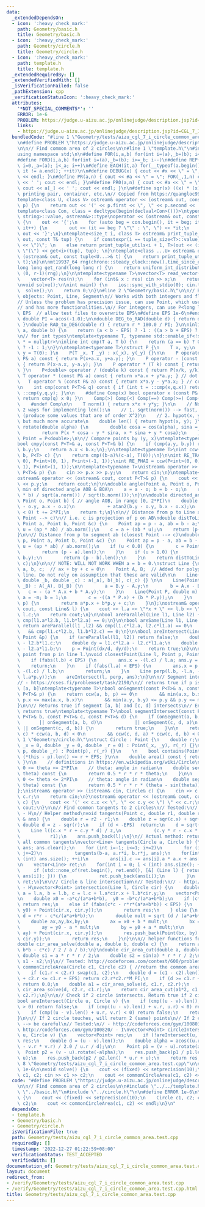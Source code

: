 ```yaml
---
data:
  _extendedDependsOn:
  - icon: ':heavy_check_mark:'
    path: Geometry/basic.h
    title: Geometry/basic.h
  - icon: ':heavy_check_mark:'
    path: Geometry/circle.h
    title: Geometry/circle.h
  - icon: ':heavy_check_mark:'
    path: template.h
    title: template.h
  _extendedRequiredBy: []
  _extendedVerifiedWith: []
  _isVerificationFailed: false
  _pathExtension: cpp
  _verificationStatusIcon: ':heavy_check_mark:'
  attributes:
    '*NOT_SPECIAL_COMMENTS*': ''
    ERROR: 1e-6
    PROBLEM: https://judge.u-aizu.ac.jp/onlinejudge/description.jsp?id=CGL_7_I
    links:
    - https://judge.u-aizu.ac.jp/onlinejudge/description.jsp?id=CGL_7_I
  bundledCode: "#line 1 \"Geometry/tests/aizu_cgl_7_i_circle_common_area.test.cpp\"\
    \n#define PROBLEM \"https://judge.u-aizu.ac.jp/onlinejudge/description.jsp?id=CGL_7_I\"\
    \n\n// Find common area of 2 circles\n\n#line 1 \"template.h\"\n#include <bits/stdc++.h>\n\
    using namespace std;\n\n#define FOR(i,a,b) for(int i=(a),_b=(b); i<=_b; i++)\n\
    #define FORD(i,a,b) for(int i=(a),_b=(b); i>=_b; i--)\n#define REP(i,a) for(int\
    \ i=0,_a=(a); i<_a; i++)\n#define EACH(it,a) for(__typeof(a.begin()) it = a.begin();\
    \ it != a.end(); ++it)\n\n#define DEBUG(x) { cout << #x << \" = \"; cout << (x)\
    \ << endl; }\n#define PR(a,n) { cout << #a << \" = \"; FOR(_,1,n) cout << a[_]\
    \ << ' '; cout << endl; }\n#define PR0(a,n) { cout << #a << \" = \"; REP(_,n)\
    \ cout << a[_] << ' '; cout << endl; }\n\n#define sqr(x) ((x) * (x))\n\n// For\
    \ printing pair, container, etc.\n// Copied from https://quangloc99.github.io/2021/07/30/my-CP-debugging-template.html\n\
    template<class U, class V> ostream& operator << (ostream& out, const pair<U, V>&\
    \ p) {\n    return out << '(' << p.first << \", \" << p.second << ')';\n}\n\n\
    template<class Con, class = decltype(begin(declval<Con>()))>\ntypename enable_if<!is_same<Con,\
    \ string>::value, ostream&>::type\noperator << (ostream& out, const Con& con)\
    \ {\n    out << '{';\n    for (auto beg = con.begin(), it = beg; it != con.end();\
    \ it++) {\n        out << (it == beg ? \"\" : \", \") << *it;\n    }\n    return\
    \ out << '}';\n}\ntemplate<size_t i, class T> ostream& print_tuple_utils(ostream&\
    \ out, const T& tup) {\n    if constexpr(i == tuple_size<T>::value) return out\
    \ << \")\"; \n    else return print_tuple_utils<i + 1, T>(out << (i ? \", \" :\
    \ \"(\") << get<i>(tup), tup); \n}\ntemplate<class ...U> ostream& operator <<\
    \ (ostream& out, const tuple<U...>& t) {\n    return print_tuple_utils<0, tuple<U...>>(out,\
    \ t);\n}\n\nmt19937_64 rng(chrono::steady_clock::now().time_since_epoch().count());\n\
    long long get_rand(long long r) {\n    return uniform_int_distribution<long long>\
    \ (0, r-1)(rng);\n}\n\ntemplate<typename T>\nvector<T> read_vector(int n) {\n\
    \    vector<T> res(n);\n    for (int& x : res) cin >> x;\n    return res;\n}\n\
    \nvoid solve();\n\nint main() {\n    ios::sync_with_stdio(0); cin.tie(0);\n  \
    \  solve();\n    return 0;\n}\n#line 2 \"Geometry/basic.h\"\n\n// Basic geometry\
    \ objects: Point, Line, Segment\n// Works with both integers and floating points\n\
    // Unless the problem has precision issue, can use Point, which uses double\n\
    // and has more functionalities.\n// For integers, can use P<long long>\n\n#ifndef\
    \ EPS  // allow test files to overwrite EPS\n#define EPS 1e-6\n#endif\n\nconst\
    \ double PI = acos(-1.0);\n\ndouble DEG_to_RAD(double d) { return d * PI / 180.0;\
    \ }\ndouble RAD_to_DEG(double r) { return r * 180.0 / PI; }\n\ninline int cmp(double\
    \ a, double b) {\n    return (a < b - EPS) ? -1 : ((a > b + EPS) ? 1 : 0);\n}\n\
    \n// for int types\ntemplate<typename T, typename std::enable_if<!std::is_floating_point<T>::value>::type\
    \ * = nullptr>\ninline int cmp(T a, T b) {\n    return (a == b) ? 0 : (a < b)\
    \ ? -1 : 1;\n}\n\ntemplate<typename T>\nstruct P {\n    T x, y;\n    P() { x =\
    \ y = T(0); }\n    P(T _x, T _y) : x(_x), y(_y) {}\n\n    P operator + (const\
    \ P& a) const { return P(x+a.x, y+a.y); }\n    P operator - (const P& a) const\
    \ { return P(x-a.x, y-a.y); }\n    P operator * (T k) const { return P(x*k, y*k);\
    \ }\n    P<double> operator / (double k) const { return P(x/k, y/k); }\n\n   \
    \ T operator * (const P& a) const { return x*a.x + y*a.y; } // dot product\n \
    \   T operator % (const P& a) const { return x*a.y - y*a.x; } // cross product\n\
    \n    int cmp(const P<T>& q) const { if (int t = ::cmp(x,q.x)) return t; return\
    \ ::cmp(y,q.y); }\n\n    #define Comp(x) bool operator x (const P& q) const {\
    \ return cmp(q) x 0; }\n    Comp(>) Comp(<) Comp(==) Comp(>=) Comp(<=) Comp(!=)\n\
    \    #undef Comp\n\n    T norm() { return x*x + y*y; }\n\n    // Note: There are\
    \ 2 ways for implementing len():\n    // 1. sqrt(norm()) --> fast, but inaccurate\
    \ (produce some values that are of order X^2)\n    // 2. hypot(x, y) --> slow,\
    \ but much more accurate\n    double len() { return hypot(x, y); }\n\n    P<double>\
    \ rotate(double alpha) {\n        double cosa = cos(alpha), sina = sin(alpha);\n\
    \        return P(x * cosa - y * sina, x * sina + y * cosa);\n    }\n};\nusing\
    \ Point = P<double>;\n\n// Compare points by (y, x)\ntemplate<typename T = double>\n\
    bool cmpy(const P<T>& a, const P<T>& b) {\n    if (cmp(a.y, b.y)) return a.y <\
    \ b.y;\n    return a.x < b.x;\n};\n\ntemplate<typename T>\nint ccw(P<T> a, P<T>\
    \ b, P<T> c) {\n    return cmp((b-a)%(c-a), T(0));\n}\n\nint RE_TRAI = ccw(P<int>(0,\
    \ 0), P<int>(0, 1), P<int>(-1, 1));\nint RE_PHAI = ccw(P<int>(0, 0), P<int>(0,\
    \ 1), P<int>(1, 1));\n\ntemplate<typename T>\nistream& operator >> (istream& cin,\
    \ P<T>& p) {\n    cin >> p.x >> p.y;\n    return cin;\n}\ntemplate<typename T>\n\
    ostream& operator << (ostream& cout, const P<T>& p) {\n    cout << p.x << ' '\
    \ << p.y;\n    return cout;\n}\n\ndouble angle(Point a, Point o, Point b) { //\
    \ min of directed angle AOB & BOA\n    a = a - o; b = b - o;\n    return acos((a\
    \ * b) / sqrt(a.norm()) / sqrt(b.norm()));\n}\n\ndouble directed_angle(Point a,\
    \ Point o, Point b) { // angle AOB, in range [0, 2*PI)\n    double t = -atan2(a.y\
    \ - o.y, a.x - o.x)\n            + atan2(b.y - o.y, b.x - o.x);\n    while (t\
    \ < 0) t += 2*PI;\n    return t;\n}\n\n// Distance from p to Line ab (closest\
    \ Point --> c)\n// i.e. c is projection of p on AB\ndouble distToLine(Point p,\
    \ Point a, Point b, Point &c) {\n    Point ap = p - a, ab = b - a;\n    double\
    \ u = (ap * ab) / ab.norm();\n    c = a + (ab * u);\n    return (p-c).len();\n\
    }\n\n// Distance from p to segment ab (closest Point --> c)\ndouble distToLineSegment(Point\
    \ p, Point a, Point b, Point &c) {\n    Point ap = p - a, ab = b - a;\n    double\
    \ u = (ap * ab) / ab.norm();\n    if (u < 0.0) {\n        c = Point(a.x, a.y);\n\
    \        return (p - a).len();\n    }\n    if (u > 1.0) {\n        c = Point(b.x,\
    \ b.y);\n        return (p - b).len();\n    }\n    return distToLine(p, a, b,\
    \ c);\n}\n\n// NOTE: WILL NOT WORK WHEN a = b = 0.\nstruct Line {\n    double\
    \ a, b, c;  // ax + by + c = 0\n    Point A, B;  // Added for polygon intersect\
    \ line. Do not rely on assumption that these are valid\n\n    Line(double _a,\
    \ double _b, double _c) : a(_a), b(_b), c(_c) {} \n\n    Line(Point _A, Point\
    \ _B) : A(_A), B(_B) {\n        a = B.y - A.y;\n        b = A.x - B.x;\n     \
    \   c = - (a * A.x + b * A.y);\n    }\n    Line(Point P, double m) {\n       \
    \ a = -m; b = 1;\n        c = -((a * P.x) + (b * P.y));\n    }\n    double f(Point\
    \ p) {\n        return a*p.x + b*p.y + c;\n    }\n};\nostream& operator >> (ostream&\
    \ cout, const Line& l) {\n    cout << l.a << \"*x + \" << l.b << \"*y + \" <<\
    \ l.c;\n    return cout;\n}\n\nbool areParallel(Line l1, Line l2) {\n    return\
    \ cmp(l1.a*l2.b, l1.b*l2.a) == 0;\n}\n\nbool areSame(Line l1, Line l2) {\n   \
    \ return areParallel(l1 ,l2) && cmp(l1.c*l2.a, l2.c*l1.a) == 0\n             \
    \   && cmp(l1.c*l2.b, l1.b*l2.c) == 0;\n}\n\nbool areIntersect(Line l1, Line l2,\
    \ Point &p) {\n    if (areParallel(l1, l2)) return false;\n    double dx = l1.b*l2.c\
    \ - l2.b*l1.c;\n    double dy = l1.c*l2.a - l2.c*l1.a;\n    double d  = l1.a*l2.b\
    \ - l2.a*l1.b;\n    p = Point(dx/d, dy/d);\n    return true;\n}\n\n// closest\
    \ point from p in line l.\nvoid closestPoint(Line l, Point p, Point &ans) {\n\
    \    if (fabs(l.b) < EPS) {\n        ans.x = -(l.c) / l.a; ans.y = p.y;\n    \
    \    return;\n    }\n    if (fabs(l.a) < EPS) {\n        ans.x = p.x; ans.y =\
    \ -(l.c) / l.b;\n        return;\n    }\n    Line perp(l.b, -l.a, - (l.b*p.x -\
    \ l.a*p.y));\n    areIntersect(l, perp, ans);\n}\n\n// Segment intersect\n// Tested:\n\
    // - https://cses.fi/problemset/task/2190/\n// returns true if p is on segment\
    \ [a, b]\ntemplate<typename T>\nbool onSegment(const P<T>& a, const P<T>& b, const\
    \ P<T>& p) {\n    return ccw(a, b, p) == 0\n        && min(a.x, b.x) <= p.x &&\
    \ p.x <= max(a.x, b.x)\n        && min(a.y, b.y) <= p.y && p.y <= max(a.y, b.y);\n\
    }\n\n// Returns true if segment [a, b] and [c, d] intersects\n// End point also\
    \ returns true\ntemplate<typename T>\nbool segmentIntersect(const P<T>& a, const\
    \ P<T>& b, const P<T>& c, const P<T>& d) {\n    if (onSegment(a, b, c)\n     \
    \       || onSegment(a, b, d)\n            || onSegment(c, d, a)\n           \
    \ || onSegment(c, d, b)) {\n        return true;\n    }\n\n    return ccw(a, b,\
    \ c) * ccw(a, b, d) < 0\n        && ccw(c, d, a) * ccw(c, d, b) < 0;\n}\n#line\
    \ 1 \"Geometry/circle.h\"\nstruct Circle : Point {\n    double r;\n    Circle(double\
    \ _x = 0, double _y = 0, double _r = 0) : Point(_x, _y), r(_r) {}\n    Circle(Point\
    \ p, double _r) : Point(p), r(_r) {}\n    \n    bool contains(Point p) { return\
    \ (*this - p).len() <= r + EPS; }\n\n    double area() const { return r*r*M_PI;\
    \ }\n\n    // definitions in https://en.wikipedia.org/wiki/Circle\n    // assumption:\
    \ 0 <= theta <= 2*PI\n    // theta: angle in radian\n    double sector_area(double\
    \ theta) const {\n        return 0.5 * r * r * theta;\n    }\n\n    // assumption:\
    \ 0 <= theta <= 2*PI\n    // theta: angle in radian\n    double segment_area(double\
    \ theta) const {\n        return 0.5 * r * r * (theta - sin(theta));\n    }\n\
    };\nistream& operator >> (istream& cin, Circle& c) {\n    cin >> c.x >> c.y >>\
    \ c.r;\n    return cin;\n}\nostream& operator << (ostream& cout, const Circle&\
    \ c) {\n    cout << '(' << c.x << \", \" << c.y << \") \" << c.r;\n    return\
    \ cout;\n}\n\n// Find common tangents to 2 circles\n// Tested:\n// - http://codeforces.com/gym/100803/\
    \ - H\n// Helper method\nvoid tangents(Point c, double r1, double r2, vector<Line>\
    \ & ans) {\n    double r = r2 - r1;\n    double z = sqr(c.x) + sqr(c.y);\n   \
    \ double d = z - sqr(r);\n    if (d < -EPS)  return;\n    d = sqrt(fabs(d));\n\
    \    Line l((c.x * r + c.y * d) / z,\n            (c.y * r - c.x * d) / z,\n \
    \           r1);\n    ans.push_back(l);\n}\n// Actual method: returns vector containing\
    \ all common tangents\nvector<Line> tangents(Circle a, Circle b) {\n    vector<Line>\
    \ ans; ans.clear();\n    for (int i=-1; i<=1; i+=2)\n        for (int j=-1; j<=1;\
    \ j+=2)\n            tangents(b-a, a.r*i, b.r*j, ans);\n    for(int i = 0; i <\
    \ (int) ans.size(); ++i)\n        ans[i].c -= ans[i].a * a.x + ans[i].b * a.y;\n\
    \n    vector<Line> ret;\n    for(int i = 0; i < (int) ans.size(); ++i) {\n   \
    \     if (std::none_of(ret.begin(), ret.end(), [&] (Line l) { return areSame(l,\
    \ ans[i]); })) {\n            ret.push_back(ans[i]);\n        }\n    }\n    return\
    \ ret;\n}\n\n// Circle & line intersection\n// Tested:\n// - http://codeforces.com/gym/100803/\
    \ - H\nvector<Point> intersection(Line l, Circle cir) {\n    double r = cir.r,\
    \ a = l.a, b = l.b, c = l.c + l.a*cir.x + l.b*cir.y;\n    vector<Point> res;\n\
    \n    double x0 = -a*c/(a*a+b*b),  y0 = -b*c/(a*a+b*b);\n    if (c*c > r*r*(a*a+b*b)+EPS)\
    \ return res;\n    else if (fabs(c*c - r*r*(a*a+b*b)) < EPS) {\n        res.push_back(Point(x0,\
    \ y0) + Point(cir.x, cir.y));\n        return res;\n    } else {\n        double\
    \ d = r*r - c*c/(a*a+b*b);\n        double mult = sqrt (d / (a*a+b*b));\n    \
    \    double ax,ay,bx,by;\n        ax = x0 + b * mult;\n        bx = x0 - b * mult;\n\
    \        ay = y0 - a * mult;\n        by = y0 + a * mult;\n\n        res.push_back(Point(ax,\
    \ ay) + Point(cir.x, cir.y));\n        res.push_back(Point(bx, by) + Point(cir.x,\
    \ cir.y));\n        return res;\n    }\n}\n\n// helper functions for commonCircleArea\n\
    double cir_area_solve(double a, double b, double c) {\n    return acos((a*a +\
    \ b*b - c*c) / 2 / a / b);\n}\ndouble cir_area_cut(double a, double r) {\n   \
    \ double s1 = a * r * r / 2;\n    double s2 = sin(a) * r * r / 2;\n    return\
    \ s1 - s2;\n}\n// Tested: http://codeforces.com/contest/600/problem/D\ndouble\
    \ commonCircleArea(Circle c1, Circle c2) { //return the common area of two circle\n\
    \    if (c1.r < c2.r) swap(c1, c2);\n    double d = (c1 - c2).len();\n    if (d\
    \ + c2.r <= c1.r + EPS) return c2.r*c2.r*M_PI;\n    if (d >= c1.r + c2.r - EPS)\
    \ return 0.0;\n    double a1 = cir_area_solve(d, c1.r, c2.r);\n    double a2 =\
    \ cir_area_solve(d, c2.r, c1.r);\n    return cir_area_cut(a1*2, c1.r) + cir_area_cut(a2*2,\
    \ c2.r);\n}\n\n// Check if 2 circle intersects. Return true if 2 circles touch\n\
    bool areIntersect(Circle u, Circle v) {\n    if (cmp((u - v).len(), u.r + v.r)\
    \ > 0) return false;\n    if (cmp((u - v).len() + v.r, u.r) < 0) return false;\n\
    \    if (cmp((u - v).len() + u.r, v.r) < 0) return false;\n    return true;\n\
    }\n\n// If 2 circle touches, will return 2 (same) points\n// If 2 circle are same\
    \ --> be careful\n// Tested:\n// - http://codeforces.com/gym/100803/ - H\n// -\
    \ http://codeforces.com/gym/100820/ - I\nvector<Point> circleIntersect(Circle\
    \ u, Circle v) {\n    vector<Point> res;\n    if (!areIntersect(u, v)) return\
    \ res;\n    double d = (u - v).len();\n    double alpha = acos((u.r * u.r + d*d\
    \ - v.r * v.r) / 2.0 / u.r / d);\n\n    Point p1 = (v - u).rotate(alpha);\n  \
    \  Point p2 = (v - u).rotate(-alpha);\n    res.push_back(p1 / p1.len() * u.r +\
    \ u);\n    res.push_back(p2 / p2.len() * u.r + u);\n    return res;\n}\n#line\
    \ 8 \"Geometry/tests/aizu_cgl_7_i_circle_common_area.test.cpp\"\n\n#define ERROR\
    \ 1e-6\n\nvoid solve() {\n    cout << (fixed) << setprecision(10);\n    Circle\
    \ c1, c2; cin >> c1 >> c2;\n    cout << commonCircleArea(c1, c2) << endl;\n}\n"
  code: "#define PROBLEM \"https://judge.u-aizu.ac.jp/onlinejudge/description.jsp?id=CGL_7_I\"\
    \n\n// Find common area of 2 circles\n\n#include \"../../template.h\"\n#include\
    \ \"../basic.h\"\n#include \"../circle.h\"\n\n#define ERROR 1e-6\n\nvoid solve()\
    \ {\n    cout << (fixed) << setprecision(10);\n    Circle c1, c2; cin >> c1 >>\
    \ c2;\n    cout << commonCircleArea(c1, c2) << endl;\n}\n"
  dependsOn:
  - template.h
  - Geometry/basic.h
  - Geometry/circle.h
  isVerificationFile: true
  path: Geometry/tests/aizu_cgl_7_i_circle_common_area.test.cpp
  requiredBy: []
  timestamp: '2022-12-27 01:22:59+08:00'
  verificationStatus: TEST_ACCEPTED
  verifiedWith: []
documentation_of: Geometry/tests/aizu_cgl_7_i_circle_common_area.test.cpp
layout: document
redirect_from:
- /verify/Geometry/tests/aizu_cgl_7_i_circle_common_area.test.cpp
- /verify/Geometry/tests/aizu_cgl_7_i_circle_common_area.test.cpp.html
title: Geometry/tests/aizu_cgl_7_i_circle_common_area.test.cpp
---
```

